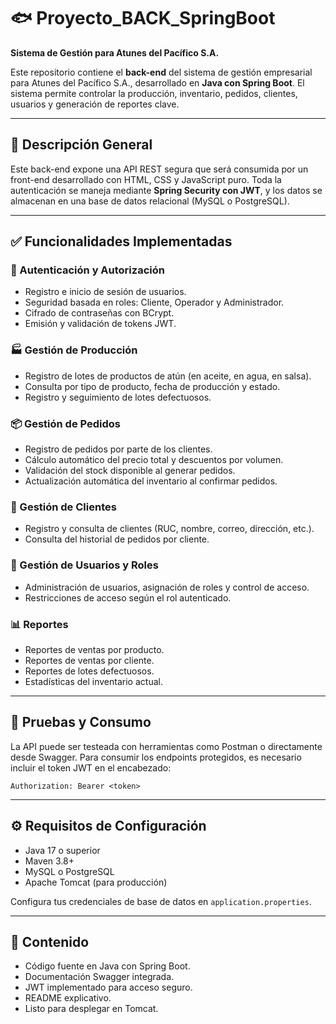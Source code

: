# 🐟 Proyecto\_BACK\_SpringBoot

**Sistema de Gestión para Atunes del Pacífico S.A.**

Este repositorio contiene el **back-end** del sistema de gestión empresarial para Atunes del Pacífico S.A., desarrollado en **Java con Spring Boot**. El sistema permite controlar la producción, inventario, pedidos, clientes, usuarios y generación de reportes clave.

---

## 📌 Descripción General

Este back-end expone una API REST segura que será consumida por un front-end desarrollado con HTML, CSS y JavaScript puro. Toda la autenticación se maneja mediante **Spring Security con JWT**, y los datos se almacenan en una base de datos relacional (MySQL o PostgreSQL).

---

## ✅ Funcionalidades Implementadas

### 🔐 Autenticación y Autorización

* Registro e inicio de sesión de usuarios.
* Seguridad basada en roles: Cliente, Operador y Administrador.
* Cifrado de contraseñas con BCrypt.
* Emisión y validación de tokens JWT.

### 🏭 Gestión de Producción

* Registro de lotes de productos de atún (en aceite, en agua, en salsa).
* Consulta por tipo de producto, fecha de producción y estado.
* Registro y seguimiento de lotes defectuosos.

### 📦 Gestión de Pedidos

* Registro de pedidos por parte de los clientes.
* Cálculo automático del precio total y descuentos por volumen.
* Validación del stock disponible al generar pedidos.
* Actualización automática del inventario al confirmar pedidos.

### 👤 Gestión de Clientes

* Registro y consulta de clientes (RUC, nombre, correo, dirección, etc.).
* Consulta del historial de pedidos por cliente.

### 👥 Gestión de Usuarios y Roles

* Administración de usuarios, asignación de roles y control de acceso.
* Restricciones de acceso según el rol autenticado.

### 📊 Reportes

* Reportes de ventas por producto.
* Reportes de ventas por cliente.
* Reportes de lotes defectuosos.
* Estadísticas del inventario actual.


---

## 🧪 Pruebas y Consumo

La API puede ser testeada con herramientas como Postman o directamente desde Swagger. Para consumir los endpoints protegidos, es necesario incluir el token JWT en el encabezado:

```
Authorization: Bearer <token>
```

---

## ⚙️ Requisitos de Configuración

* Java 17 o superior
* Maven 3.8+
* MySQL o PostgreSQL
* Apache Tomcat (para producción)

Configura tus credenciales de base de datos en `application.properties`.

---

## 📁 Contenido

* Código fuente en Java con Spring Boot.
* Documentación Swagger integrada.
* JWT implementado para acceso seguro.
* README explicativo.
* Listo para desplegar en Tomcat.


